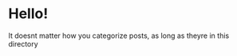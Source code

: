 <!--03/25/2015-->
<!--programming-->
Hello!
=== 
It doesnt matter how you categorize posts, as long as theyre in this directory